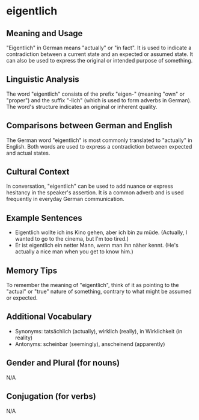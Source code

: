 # eigentlich
## Meaning and Usage
"Eigentlich" in German means "actually" or "in fact". It is used to indicate a contradiction between a current state and an expected or assumed state. It can also be used to express the original or intended purpose of something.

## Linguistic Analysis
The word "eigentlich" consists of the prefix "eigen-" (meaning "own" or "proper") and the suffix "-lich" (which is used to form adverbs in German). The word's structure indicates an original or inherent quality.

## Comparisons between German and English
The German word "eigentlich" is most commonly translated to "actually" in English. Both words are used to express a contradiction between expected and actual states.

## Cultural Context
In conversation, "eigentlich" can be used to add nuance or express hesitancy in the speaker's assertion. It is a common adverb and is used frequently in everyday German communication.

## Example Sentences
- Eigentlich wollte ich ins Kino gehen, aber ich bin zu müde. (Actually, I wanted to go to the cinema, but I'm too tired.)
- Er ist eigentlich ein netter Mann, wenn man ihn näher kennt. (He's actually a nice man when you get to know him.)

## Memory Tips
To remember the meaning of "eigentlich", think of it as pointing to the "actual" or "true" nature of something, contrary to what might be assumed or expected.

## Additional Vocabulary
- Synonyms: tatsächlich (actually), wirklich (really), in Wirklichkeit (in reality)
- Antonyms: scheinbar (seemingly), anscheinend (apparently)

## Gender and Plural (for nouns)
N/A

## Conjugation (for verbs)
N/A